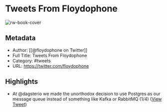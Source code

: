 # Tweets From Floydophone

![rw-book-cover](https://pbs.twimg.com/profile_images/1526250708340822018/VG199ELt.jpg)

## Metadata
- Author: [[@floydophone on Twitter]]
- Full Title: Tweets From Floydophone
- Category: #tweets
- URL: https://twitter.com/floydophone

## Highlights
- At @dagsterio we made the unorthodox decision to use Postgres as our message queue instead of something like Kafka or RabbitMQ (1/4) ([View Tweet](https://twitter.com/floydophone/status/1577350038774128640))
